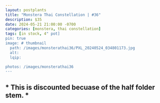 ```yaml
---
layout: postplants
title: "Monstera Thai Constellation | #36"
description: $35
date: 2024-05-21 21:00:00 -0700
categories: [monstera, thai constellation]
tags: [in stock, 4" pot]
pin: true
image: # thumbnail
  path: /images/monsterathai36/PXL_20240524_034801173.jpg
  alt:
  lqip:

photos: /images/monsterathai36
---
```

## * This is discounted becuase of the half folder stem. * 
